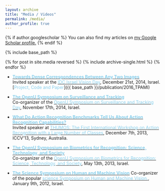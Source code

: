 ```yaml
---
layout: archive
title: "Media / Videos"
permalink: /media/
author_profile: true
---
```


{% if author.googlescholar %}
  You can also find my articles on <u><a href="{{author.googlescholar}}">my Google Scholar profile</a>.</u>
{% endif %}

{% include base_path %}

{% for post in site.media reversed %}
  {% include archive-single.html %}
{% endfor %}

* **[<font color="SkyBlue">Towards Dense Correspondences Between Any Two Images</font>](https://www.youtube.com/watch?v=I_u9t30Qxj4)**<br/>
Invited speaker at the [<font color="SkyBlue">IDC Israel Vision Day</font>](http://cs.haifa.ac.il/~hagit/VisionDay/visionDay_2014.html), December 21st, 2014, Israel. <br/>[<font color="SkyBlue">Project, Code and Paper</font>]({{ base_path }}/publication/2016_TPAMI)<br/>

* **[<font color="SkyBlue">The OpenU Symposium on Surveillance and Tracking</font>](https://www.youtube.com/playlist?list=PLEMOEwdRMCan4DjyKYYARFdVqjAIXkT1H)** <br/>
Co-organizer of the [<font color="SkyBlue">OpenU Symposium on Surveillance and Tracking Day</font>](http://www.openu.ac.il/events/cs/171114.html), November 17th, 2014, Israel.

* **[<font color="SkyBlue">What Do Action Recognition Benchmarks Tell Us About Action Recognition Capabilities?</font>](https://www.youtube.com/watch?v=Wwv31_ESyUs#t=269)**<br/>
Invited speaker at [<font color="SkyBlue">THUMOS: The First International Workshop on Action Recognition with a Large Number of Classes</font>](http://crcv.ucf.edu/ICCV13-Action-Workshop/), December 7th, 2013, ICCV'13, Sydney, Australia.

* **[<font color="SkyBlue">The OpenU Symposium on Biometrics for Recognition: Science, Technology, and Society</font>](https://www.youtube.com/playlist?list=PLEMOEwdRMCam73cqlLrin97B0nQE5vode)**<br/>
Co-organizer of the [<font color="SkyBlue">OpenU Symposium on Biometrics for Recognition: Science, Technology, and Society</font>](http://www.openu.ac.il/events/130513.html), May 13th, 2013, Israel. 

* **[<font color="SkyBlue">The Science Symposium on Human and Machine Vision</font>](https://www.youtube.com/course?list=EC45E7A9494A711DE3)**
Co-organizer of the popular [<font color="SkyBlue">science Symposium on Human and Machine Vision.</font>](http://www.openu.ac.il/events/chais-shoam/090112.html), January 9th, 2012, Israel. 


 


